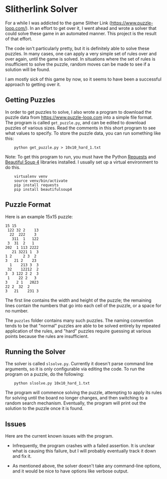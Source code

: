 # Slitherlink Solver

For a while I was addicted to the game Slither Link
(https://www.puzzle-loop.com/).  In an effort to get over it, I went
ahead and wrote a solver that could solve these game in an automated
manner.  This project is the result of that effort.

The code isn't particularly pretty, but it is definitely able to solve
these puzzles.  In many cases, one can apply a very simple set of rules
over and over again, until the game is solved.  In situations where the
set of rules is insufficient to solve the puzzle, random moves can be
made to see if a solution will be found.

I am mostly sick of this game by now, so it seems to have been a successful
approach to getting over it.

## Getting Puzzles

In order to get puzzles to solve, I also wrote a program to download the
puzzle data from https://www.puzzle-loop.com into a simple file format.
The program is called `get_puzzle.py`, and can be edited to download
puzzles of various sizes.  Read the comments in this short program to see
what values to specify.  To store the puzzle data, you can run something
like this:

        python get_puzzle.py > 10x10_hard_1.txt

Note:  To get this program to run, you must have the Python
[Requests](http://docs.python-requests.org/en/master/) and
[Beautiful Soup 4](https://www.crummy.com/software/BeautifulSoup/)
libraries installed.  I usually set up a virtual environment to do this.

        virtualenv venv
        source venv/bin/activate
        pip install requests
        pip install beautifulsoup4

## Puzzle Format

Here is an example 15x15 puzzle:

    15 15
     122 32 2    13
      22  222    3 
       311  1   122
     3  31  2   1  
    202  1 113 2222
       21 3221 1  3
    1 2     2 3  2 
    3   21 2    23 
      1    213 3  3
     32    12212  2
    3  3 122 2 2  3
     1    22 2   3 
    3    2 1   2023
    22 2  32  2    
    3   21    231 3

The first line contains the width and height of the puzzle; the remaining
lines contain the numbers that go into each cell of the puzzle, or a space
for no number.

The `puzzles` folder contains many such puzzles.  The naming convention
tends to be that "normal" puzzles are able to be solved entirely by repeated
application of the rules, and "hard" puzzles require guessing at various
points because the rules are insufficient.

## Running the Solver

The solver is called `slsolve.py`.  Currently it doesn't parse command line
arguments, so it is only configurable via editing the code.  To run the
program on a puzzle, do the following:

        python slsolve.py 10x10_hard_1.txt

The program will commence solving the puzzle, attempting to apply its rules
for solving until the board no longer changes, and then switching to a
random search mechanism.  Eventually, the program will print out the solution
to the puzzle once it is found.

## Issues

Here are the current known issues with the program.

*   Infrequently, the program crashes with a failed assertion.  It is unclear
    what is causing this failure, but I will probably eventually track it
    down and fix it.

*   As mentioned above, the solver doesn't take any command-line options, and
    it would be nice to have options like verbose output.


